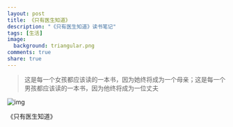 ```yaml
---
layout: post
title: 《只有医生知道》
description: "《只有医生知道》读书笔记"
tags: [生活]
image:
  background: triangular.png
comments: true
share: true
---
```


> 这是每一个女孩都应该读的一本书，因为她终将成为一个母亲；这是每一个男孩都应该读的一本书，因为他终将成为一位丈夫

![img](http://img11.360buyimg.com/n0/g13/M01/0C/0A/rBEhVFKvr2wIAAAAAAXjiP0hyr0AAG4BAPk-xMABeOg069.jpg)

《只有医生知道》